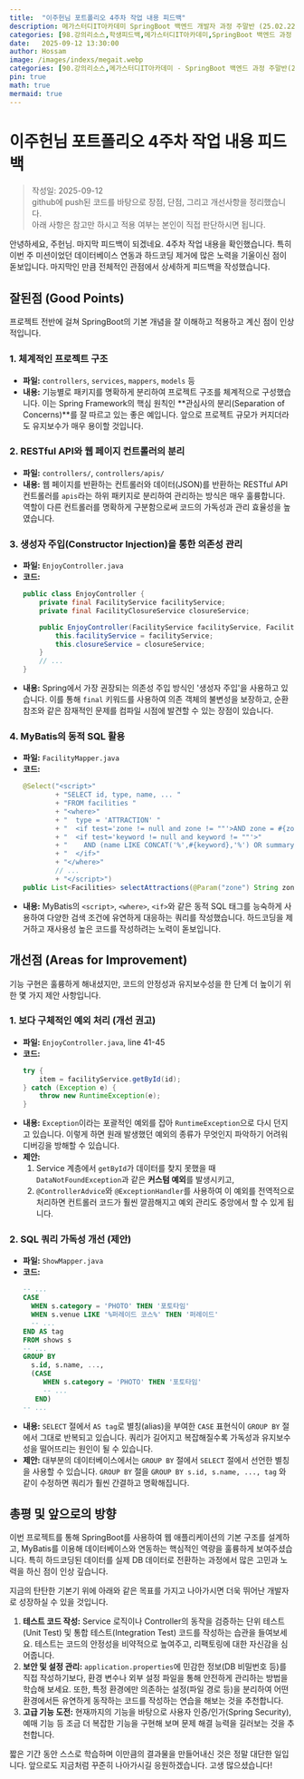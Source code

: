 ```yaml
---
title:  "이주헌님 포트폴리오 4주차 작업 내용 피드백"
description: 메가스터디IT아카데미 SpringBoot 백엔드 개발자 과정 주말반 (25.02.22 ~ 25.09.13). 이주헌님의 포트폴리오 4주차 작업 내용에 대한 피드백
categories: [98.강의리소스,학생피드백,메가스터디IT아카데미,SpringBoot 백엔드 과정 주말반(25.02.22 ~ 25.09.13)]
date:   2025-09-12 13:30:00
author: Hossam
image: /images/indexs/megait.webp
categories: [90.강의리소스,메가스터디IT아카데미 - SpringBoot 백엔드 과정 주말반(25.02.22 ~ 25.09.13)]
pin: true
math: true
mermaid: true
---
```


# 이주헌님 포트폴리오 4주차 작업 내용 피드백

> 작성일: 2025-09-12<br/>
> github에 push된 코드를 바탕으로 장점, 단점, 그리고 개선사항을 정리했습니다.<br/>
> 아래 사항은 참고만 하시고 적용 여부는 본인이 직접 판단하시면 됩니다.

안녕하세요, 주헌님. 마지막 피드백이 되겠네요. 4주차 작업 내용을 확인했습니다. 특히 이번 주 미션이었던 데이터베이스 연동과 하드코딩 제거에 많은 노력을 기울이신 점이 돋보입니다. 마지막인 만큼 전체적인 관점에서 상세하게 피드백을 작성했습니다.

## 잘된점 (Good Points)

프로젝트 전반에 걸쳐 SpringBoot의 기본 개념을 잘 이해하고 적용하고 계신 점이 인상적입니다.

### 1. 체계적인 프로젝트 구조

- **파일:** `controllers`, `services`, `mappers`, `models` 등
- **내용:** 기능별로 패키지를 명확하게 분리하여 프로젝트 구조를 체계적으로 구성했습니다. 이는 Spring Framework의 핵심 원칙인 **관심사의 분리(Separation of Concerns)**를 잘 따르고 있는 좋은 예입니다. 앞으로 프로젝트 규모가 커지더라도 유지보수가 매우 용이할 것입니다.

### 2. RESTful API와 웹 페이지 컨트롤러의 분리

- **파일:** `controllers/`, `controllers/apis/`
- **내용:** 웹 페이지를 반환하는 컨트롤러와 데이터(JSON)를 반환하는 RESTful API 컨트롤러를 `apis`라는 하위 패키지로 분리하여 관리하는 방식은 매우 훌륭합니다. 역할이 다른 컨트롤러를 명확하게 구분함으로써 코드의 가독성과 관리 효율성을 높였습니다.

### 3. 생성자 주입(Constructor Injection)을 통한 의존성 관리

- **파일:** `EnjoyController.java`
- **코드:**
  ```java
  public class EnjoyController {
      private final FacilityService facilityService;
      private final FacilityClosureService closureService;

      public EnjoyController(FacilityService facilityService, FacilityClosureService closureService) {
          this.facilityService = facilityService;
          this.closureService = closureService;
      }
      // ...
  }
  ```
- **내용:** Spring에서 가장 권장되는 의존성 주입 방식인 '생성자 주입'을 사용하고 있습니다. 이를 통해 `final` 키워드를 사용하여 의존 객체의 불변성을 보장하고, 순환 참조와 같은 잠재적인 문제를 컴파일 시점에 발견할 수 있는 장점이 있습니다.

### 4. MyBatis의 동적 SQL 활용

- **파일:** `FacilityMapper.java`
- **코드:**
  ```java
  @Select("<script>"
          + "SELECT id, type, name, ... "
          + "FROM facilities "
          + "<where>"
          + "  type = 'ATTRACTION' "
          + "  <if test='zone != null and zone != ""'>AND zone = #{zone}</if>"
          + "  <if test='keyword != null and keyword != ""'>"
          + "    AND (name LIKE CONCAT('%',#{keyword},'%') OR summary LIKE CONCAT('%',#{keyword},'%'))"
          + "  </if>"
          + "</where>"
          // ...
          + "</script>")
  public List<Facilities> selectAttractions(@Param("zone") String zone, @Param("keyword") String keyword);
  ```
- **내용:** MyBatis의 `<script>`, `<where>`, `<if>`와 같은 동적 SQL 태그를 능숙하게 사용하여 다양한 검색 조건에 유연하게 대응하는 쿼리를 작성했습니다. 하드코딩을 제거하고 재사용성 높은 코드를 작성하려는 노력이 돋보입니다.

## 개선점 (Areas for Improvement)

기능 구현은 훌륭하게 해내셨지만, 코드의 안정성과 유지보수성을 한 단계 더 높이기 위한 몇 가지 제안 사항입니다.

### 1. 보다 구체적인 예외 처리 (개선 권고)

- **파일:** `EnjoyController.java`, line 41-45
- **코드:**
  ```java
  try {
      item = facilityService.getById(id);
  } catch (Exception e) {
      throw new RuntimeException(e);
  }
  ```
- **내용:** `Exception`이라는 포괄적인 예외를 잡아 `RuntimeException`으로 다시 던지고 있습니다. 이렇게 하면 원래 발생했던 예외의 종류가 무엇인지 파악하기 어려워 디버깅을 방해할 수 있습니다.
- **제안:**
    1. Service 계층에서 `getById`가 데이터를 찾지 못했을 때 `DataNotFoundException`과 같은 **커스텀 예외**를 발생시키고,
    2. `@ControllerAdvice`와 `@ExceptionHandler`를 사용하여 이 예외를 전역적으로 처리하면 컨트롤러 코드가 훨씬 깔끔해지고 예외 관리도 중앙에서 할 수 있게 됩니다.

### 2. SQL 쿼리 가독성 개선 (제안)

- **파일:** `ShowMapper.java`
- **코드:**
  ```sql
  -- ...
  CASE
    WHEN s.category = 'PHOTO' THEN '포토타임'
    WHEN s.venue LIKE '%퍼레이드 코스%' THEN '퍼레이드'
    -- ...
  END AS tag
  FROM shows s
  -- ...
  GROUP BY
    s.id, s.name, ...,
    (CASE
       WHEN s.category = 'PHOTO' THEN '포토타임'
       -- ...
     END)
  -- ...
  ```
- **내용:** `SELECT` 절에서 `AS tag`로 별칭(alias)을 부여한 `CASE` 표현식이 `GROUP BY` 절에서 그대로 반복되고 있습니다. 쿼리가 길어지고 복잡해질수록 가독성과 유지보수성을 떨어뜨리는 원인이 될 수 있습니다.
- **제안:** 대부분의 데이터베이스에서는 `GROUP BY` 절에서 `SELECT` 절에서 선언한 별칭을 사용할 수 있습니다. `GROUP BY` 절을 `GROUP BY s.id, s.name, ..., tag` 와 같이 수정하면 쿼리가 훨씬 간결하고 명확해집니다.

## 총평 및 앞으로의 방향

이번 프로젝트를 통해 SpringBoot를 사용하여 웹 애플리케이션의 기본 구조를 설계하고, MyBatis를 이용해 데이터베이스와 연동하는 핵심적인 역량을 훌륭하게 보여주셨습니다. 특히 하드코딩된 데이터를 실제 DB 데이터로 전환하는 과정에서 많은 고민과 노력을 하신 점이 인상 깊습니다.

지금의 탄탄한 기본기 위에 아래와 같은 목표를 가지고 나아가시면 더욱 뛰어난 개발자로 성장하실 수 있을 것입니다.

1.  **테스트 코드 작성:** Service 로직이나 Controller의 동작을 검증하는 단위 테스트(Unit Test) 및 통합 테스트(Integration Test) 코드를 작성하는 습관을 들여보세요. 테스트는 코드의 안정성을 비약적으로 높여주고, 리팩토링에 대한 자신감을 심어줍니다.
2.  **보안 및 설정 관리:** `application.properties`에 민감한 정보(DB 비밀번호 등)를 직접 작성하기보다, 환경 변수나 외부 설정 파일을 통해 안전하게 관리하는 방법을 학습해 보세요. 또한, 특정 환경에만 의존하는 설정(파일 경로 등)을 분리하여 어떤 환경에서든 유연하게 동작하는 코드를 작성하는 연습을 해보는 것을 추천합니다.
3.  **고급 기능 도전:** 현재까지의 기능을 바탕으로 사용자 인증/인가(Spring Security), 예매 기능 등 조금 더 복잡한 기능을 구현해 보며 문제 해결 능력을 길러보는 것을 추천합니다.

짧은 기간 동안 스스로 학습하며 이만큼의 결과물을 만들어내신 것은 정말 대단한 일입니다. 앞으로도 지금처럼 꾸준히 나아가시길 응원하겠습니다. 고생 많으셨습니다!